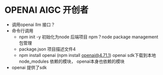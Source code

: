 # OPENAI AIGC 开创者

- 调用openai llm 接口？
- 命令行调用
    - npm init -y 初始化为node 后端项目
        npm？node package management 包管理
    - package.json 项目描述文件4
    - npm install openai (npm install openai@4.71.1)
        openai sdk下载到本地 node_modules 
        依赖的模块， openai本身也依赖的模块
- openai 提供了sdk